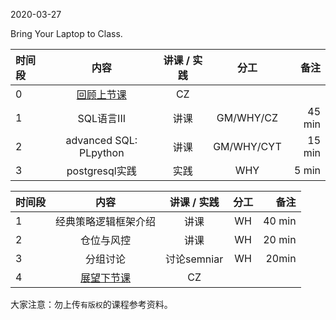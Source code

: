 2020-03-27

Bring Your Laptop to Class. 

|时间段     |  内容    | 讲课 / 实践     |  分工  |备注       |
| :---     |   :----:    |   :----:    |    :----:    |       ---: |
|    0     | [回顾上节课](../WW5/WW5-Plan.md)     |  CZ   |          |        |
|    1     | SQL语言III   |  讲课   |    GM/WHY/CZ     |    45 min    |
|    2     | advanced SQL: PLpython   |  讲课   |    GM/WHY/CYT    |    15 min    |
|    3    |  postgresql实践   |  实践   |    WHY     |    5 min    |



|时间段     |  内容    | 讲课 / 实践     |  分工  |备注       |
| :---     |   :----:    |   :----:    |    :----:    |       ---: |
|    1     | 经典策略逻辑框架介绍 |  讲课   |    WH     |   40 min     |
|    2     | 仓位与风控 |  讲课   |    WH     |   20 min     |
|    3     | 分组讨论 |   讨论semniar   |    WH     |    20min     |
|    4     | [展望下节课](../WW7/WW7-Plan.md)     |  CZ   |          |        |


大家注意：勿上传``有版权``的课程参考资料。
